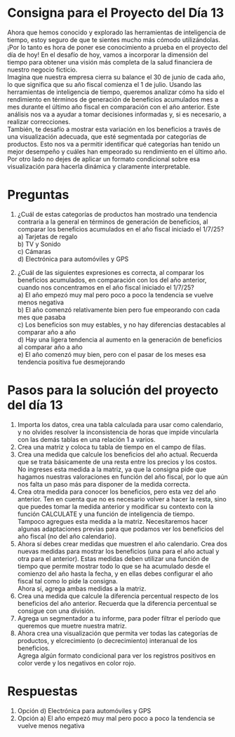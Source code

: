 # Consigna para el Proyecto del Día 13
Ahora que hemos conocido y explorado las herramientas de inteligencia de tiempo, estoy seguro de que te sientes mucho más cómodo utilizándolas. ¡Por lo tanto es hora de poner ese conocimiento a prueba en el proyecto del día de hoy! En el desafío de hoy, vamos a incorporar la dimensión del tiempo para obtener una visión más completa de la salud financiera de nuestro negocio ficticio.  
Imagina que nuestra empresa cierra su balance el 30 de junio de cada año, lo que significa que su año fiscal comienza el 1 de julio. Usando las herramientas de inteligencia de tiempo, queremos analizar cómo ha sido el rendimiento en términos de generación de beneficios acumulados mes a mes durante el último año fiscal en comparación con el año anterior. Este análisis nos va a ayudar a tomar decisiones informadas y, si es necesario, a realizar correcciones.  
También, te desafío a mostrar esta variación en los beneficios a través de una visualización adecuada, que esté segmentada por categorías de productos. Esto nos va a permitir identificar qué categorías han tenido un mejor desempeño y cuáles han empeorado su rendimiento en el último año.  
Por otro lado no dejes de aplicar un formato condicional sobre esa visualización para hacerla dinámica y claramente interpretable.

# Preguntas
1) ¿Cuál de estas categorías de productos han mostrado una tendencia contraria a la general en términos de generación de beneficios, al comparar los beneficios acumulados en el año fiscal iniciado el 1/7/25?  
  a) Tarjetas de regalo  
  b) TV y Sonido  
  c) Cámaras  
  d) Electrónica para automóviles y GPS

2. ¿Cuál de las siguientes expresiones es correcta, al comparar los beneficios acumulados, en comparación con los del año anterior, cuando nos concentramos en  el año fiscal iniciado el 1/7/25?  
  a) El año empezó muy mal pero poco a poco la tendencia se vuelve menos negativa  
  b) El año comenzó relativamente bien pero fue empeorando con cada mes que pasaba  
  c) Los beneficios son muy estables, y no hay diferencias destacables al comparar año a año  
  d) Hay una ligera tendencia al aumento en la generación de beneficios al comparar año a año  
  e) El año comenzó muy bien, pero con el pasar de los meses esa tendencia positiva fue desmejorando


# Pasos para la solución del proyecto del día 13
1) Importa los datos, crea una tabla calculada para usar como calendario, y no olvides resolver la inconsistencia de horas que impide vincularla con las demás tablas en una relación 1 a varios.
2) Crea una matriz y coloca tu tabla de tiempo en el campo de filas.
3) Crea una medida que calcule los beneficios del año actual. Recuerda que se trata básicamente de una resta entre los precios y los costos.  
No ingreses esta medida a la matriz, ya que la consigna pide que hagamos nuestras valoraciones en función del año fiscal, por lo que aún nos falta un paso más para disponer de la medida correcta.
4) Crea otra medida para conocer los beneficios, pero esta vez del año anterior. Ten en cuenta que no es necesario volver a hacer la resta, sino que puedes tomar la medida anterior y modificar su contexto con la función CALCULATE y una función de inteligencia de tiempo.  
Tampoco agregues esta medida a la matriz. Necesitaremos hacer algunas adaptaciones previas para que podamos ver los beneficios del año fiscal (no del año calendario).
5) Ahora sí debes crear medidas que muestren el año calendario. Crea dos nuevas medidas para mostrar los beneficios (una para el año actual y otra para el anterior). Estas medidas deben utilizar una función de tiempo que permite mostrar todo lo que se ha acumulado desde el comienzo del año hasta la fecha, y en ellas debes configurar el año fiscal tal como lo pide la consigna.  
Ahora sí, agrega ambas medidas a la matriz.
6) Crea una medida que calcule la diferencia percentual respecto de los beneficios del año anterior. Recuerda que la diferencia percentual se consigue con una división.
7) Agrega un segmentador a tu informe, para poder filtrar el período que queremos que muetre nuestra matriz.
8) Ahora crea una visualización que permita ver todas las categorías de productos, y elcrecimiento (o decrecimiento) interanual de los beneficios.  
Agrega algún formato condicional para ver los registros positivos en color verde y los negativos en color rojo.

# Respuestas
1) Opción d) Electrónica para automóviles y GPS
2) Opción a) El año empezó muy mal pero poco a poco la tendencia se vuelve menos negativa